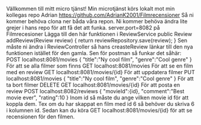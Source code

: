 Vällkommen till mitt micro tjänst! Min microtjänst körs lokalt mot min kollegas repo Adrian https://github.com/AdrianK2001/Filmrecensioner
Så ni kommer behöva clona ner båda våra repon.
Ni kommer behöva ändra lite grejer i hans repo för att få det att funka.
server.port=8082 på Filmrecesioner
Lägga till den här funktionen i ReviewService
  public Review addReview(Review review) {
        return reviewRepository.save(review);
    }
    Sen måste ni ändra i ReviewController så hans creasteReview länkar till den nya funktionen istället för den gamla.
    Sen för postman så funkar det såhär:
    POST localhost:8081/movies
    {
    "title":"Ny cool film",
    "genre":"Cool genre"
    }
    För att se alla filmer som finns
    GET localhost:8081/movies
    För att se en film med en review
    GET localhost:8081/movies/{id}
    För att uppdatera filmer
    PUT localhost:8081/movies
     {
    "title":"Ny cool film",
    "genre":"Cool genre"
    }
    För att ta bort filmer
    DELETE GET localhost:8081/movies/{id}
    För att posta en review
    POST localhost:8082/reviews
    {
    "movieId":{id},
    "comment":"Best movie ever",
    "rating":10
    }
    Inom id så måste du ange vilken movie id för att koppla dem. Tex om du har skappat en film med id 6 så behöver du skriva 6 i kolumnen id.
    Sedan kan du köra  GET localhost:8081/movies/{id} för att se recensionen för den filmen.
